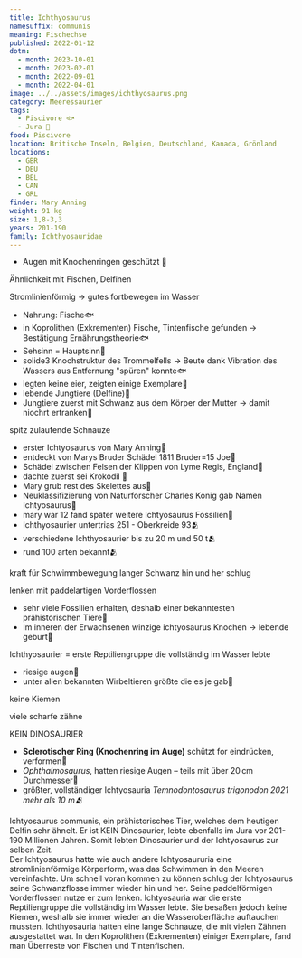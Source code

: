 ```yaml
---
title: Ichthyosaurus
namesuffix: communis
meaning: Fischechse
published: 2022-01-12
dotm:
  - month: 2023-10-01
  - month: 2023-02-01
  - month: 2022-09-01
  - month: 2022-04-01
image: ../../assets/images/ichthyosaurus.png
category: Meeressaurier
tags:
  - Piscivore 🐟
  - Jura 🦴
food: Piscivore
location: Britische Inseln, Belgien, Deutschland, Kanada, Grönland
locations:
  - GBR
  - DEU
  - BEL
  - CAN
  - GRL
finder: Mary Anning
weight: 91 kg
size: 1,8-3,3
years: 201-190
family: Ichthyosauridae
---
```

* Augen mit Knochenringen geschützt 🧿

Ähnlichkeit mit Fischen, Delfinen

Stromlinienförmig -> gutes fortbewegen im Wasser

* Nahrung: Fische🐟
* in Koprolithen (Exkrementen) Fische, Tintenfische gefunden -> Bestätigung Ernährungstheorie🐟
* Sehsinn = Hauptsinn🧿
* solide3 Knochstruktur des Trommelfells -> Beute dank Vibration des Wassers aus Entfernung "spüren" konnte🐟
* legten keine eier, zeigten einige Exemplare🍼
* lebende Jungtiere (Delfine)🍼
* Jungtiere zuerst mit Schwanz aus dem Körper der Mutter -> damit niochrt ertranken🍼

spitz zulaufende Schnauze

* erster Ichtyosaurus von Mary Anning🔨
* entdeckt von Marys Bruder Schädel 1811 Bruder=15 Joe🔨
* Schädel zwischen Felsen der Klippen von Lyme Regis, England🔨
* dachte zuerst sei Krokodil 🔨
* Mary grub rest des Skelettes aus🔨
* Neuklassifizierung von  Naturforscher Charles Konig  gab Namen Ichtyosaurus🔨
* mary war 12 fand später weitere Ichtyosaurus Fossilien🔨
* Ichthyosaurier untertrias 251 - Oberkreide 93🫂
* verschiedene Ichthyosaurier bis zu 20 m und 50 t🫂
* rund 100 arten bekannt🫂

kraft für Schwimmbewegung langer Schwanz hin und her schlug

lenken mit paddelartigen Vorderflossen

* sehr viele Fossilien erhalten, deshalb einer bekanntesten prähistorischen Tiere🔨
* Im inneren der Erwachsenen winzige ichtyosaurus Knochen -> lebende geburt🍼

Ichthyosaurier = erste Reptiliengruppe die  vollständig im Wasser lebte

* riesige augen🧿
* unter allen bekannten Wirbeltieren größte die es je gab🧿

keine Kiemen

viele scharfe zähne

KEIN DINOSAURIER

* **Sclerotischer Ring (Knochenring im Auge)** schützt for eindrücken, verformen🧿
* *Ophthalmosaurus*, hatten riesige Augen – teils mit über 20 cm Durchmesser🧿
* größter, vollständiger Ichtyosauria *Temnodontosaurus trigonodon 2021 mehr als 10 m🫂*



Ichtyosaurus communis, ein prähistorisches Tier, welches dem heutigen Delfin sehr ähnelt. Er ist KEIN Dinosaurier, lebte ebenfalls im Jura vor 201-190 Millionen Jahren. Somit lebten Dinosaurier und der Ichtyosaurus zur selben Zeit.\
Der Ichtyosaurus hatte wie auch andere Ichtyosaururia eine stromlinienförmige Körperform, was das Schwimmen in den Meeren vereinfachte. Um schnell voran kommen zu können schlug der Ichtyosaurus seine Schwanzflosse immer wieder hin und her. Seine paddelförmigen Vorderflossen nutze er zum lenken. Ichtyosauria war die erste Reptiliengruppe die vollständig im Wasser lebte. Sie besaßen jedoch keine Kiemen, weshalb sie immer wieder an die Wasseroberfläche auftauchen mussten. Ichthyosauria hatten eine lange Schnauze, die mit vielen Zähnen ausgestattet war. In den Koprolithen (Exkrementen) einiger Exemplare, fand man Überreste von Fischen und Tintenfischen.
